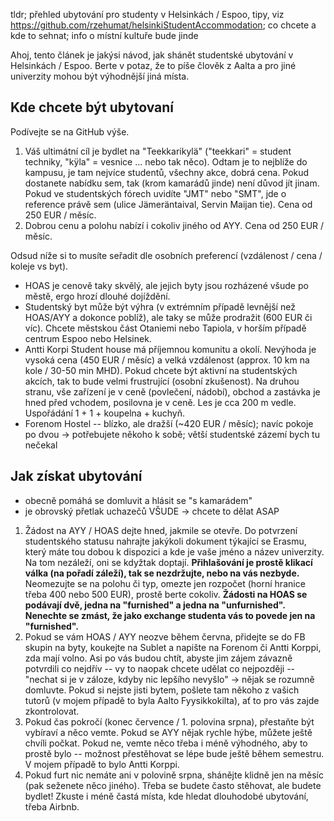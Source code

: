 <!---
# Student accomodation in Helsinki / Espoo
- see GitHub
- you primarily want AYY - Teekari...
- apply ASAP both HOAS (2x) + AYY (everything) 
- nothing in July -> go on your own
    - AKT, FB, sublet
-->

tldr; přehled ubytování pro studenty v Helsinkách / Espoo, tipy, viz https://github.com/rzehumat/helsinkiStudentAccommodation; co chcete a kde to sehnat; 
info o místní kultuře bude jinde

Ahoj, tento článek je jakýsi návod, jak shánět studentské ubytování 
v Helsinkách / Espoo. Berte v potaz, že to píše člověk z Aalta 
a pro jiné univerzity mohou být výhodnější jiná místa. 

## Kde chcete být ubytovaní

Podívejte se na GitHub výše.

1. Váš ultimátní cíl je bydlet na "Teekkarikylä" ("teekkari" = student 
techniky, "kÿla" = vesnice ... nebo tak něco). Odtam je to nejblíže 
do kampusu, je tam nejvíce studentů, všechny akce, dobrá cena. Pokud dostanete 
nabídku sem, tak (krom kamarádů jinde) není důvod jít jinam. Pokud 
ve studentských fórech uvidíte "JMT" nebo "SMT", jde o reference právě sem 
(ulice Jämeräntaival, Servin Maijan tie). Cena od 250 EUR / měsíc.
2. Dobrou cenu a polohu nabízí i cokoliv jiného od AYY. Cena od 
250 EUR / měsíc.

Odsud níže si to musíte seřadit dle osobních preferencí (vzdálenost / cena / 
koleje vs byt).
- HOAS je cenově taky skvělý, ale jejich byty jsou rozházené všude po městě, 
ergo hrozí dlouhé dojíždění.
- Studentský byt může být výhra (v extrémním případě levnější než HOAS/AYY 
a dokonce poblíž), ale taky se může prodražit (600 EUR či víc). Chcete 
městskou část Otaniemi nebo Tapiola, v horším případě centrum Espoo nebo 
Helsinek.
- Antti Korpi Student house má příjemnou komunitu a okolí. Nevýhoda je vysoká 
cena (450 EUR / měsíc) a velká vzdálenost 
(approx. 10 km na kole / 30-50 min MHD). Pokud chcete být aktivní na 
studentských akcích, tak to bude velmi frustrující (osobní zkušenost). Na 
druhou stranu, vše zařízení je v ceně (povlečení, nádobí), obchod a zastávka 
je hned před vchodem, posilovna je v ceně. Les je cca 200 m vedle. Uspořádání 
1 + 1 + koupelna + kuchyň. 
- Forenom Hostel -- blízko, ale dražší (~420 EUR / měsíc); navíc pokoje po 
dvou -> potřebujete někoho k sobě; větší studentské zázemí bych tu nečekal 

## Jak získat ubytování
- obecně pomáhá se domluvit a hlásit se "s kamarádem"
- je obrovský přetlak uchazečů VŠUDE -> chcete to dělat ASAP

1. Žádost na AYY / HOAS dejte hned, jakmile se otevře. Do potvrzení 
studentského statusu nahrajte jakýkoli dokument týkající se Erasmu, který 
máte tou dobou k dispozici a kde je vaše jméno a název univerzity. Na tom 
nezáleží, oni se kdyžtak doptají. **Přihlašování je prostě klikací válka 
(na pořadí záleží), tak se nezdržujte, nebo na vás nezbyde.** Neomezujte se na 
polohu či typ, omezte jen rozpočet (horní hranice třeba 400 nebo 500 EUR), 
prostě berte cokoliv. **Žádosti na HOAS se podávají dvě, jedna na "furnished" 
a jedna na "unfurnished". Nenechte se zmást, že jako exchange studenta vás 
to povede jen na "furnished".**
2. Pokud se vám HOAS / AYY neozve během června, přidejte se do FB skupin na 
byty, koukejte na Sublet a napište na Forenom či Antti Korppi, zda mají volno. 
Asi po vás budou chtít, abyste jim zájem závazně potvrdili co nejdřív -- vy 
to naopak chcete udělat co nejpozději -- "nechat si je v záloze, kdyby nic 
lepšího nevyšlo" -> nějak se rozumně domluvte. Pokud si nejste jisti bytem, 
pošlete tam někoho z vašich tutorů (v mojem případě to byla Aalto 
Fyysikkokilta), ať to pro vás zajde zkontrolovat. 
3. Pokud čas pokročí (konec července / 1. polovina srpna), přestaňte být 
vybíraví a něco vemte. Pokud se AYY nějak rychle hýbe, můžete ještě chvíli 
počkat. Pokud ne, vemte něco třeba i méně výhodného, aby to prostě bylo -- 
možnost přestěhovat se lépe bude ještě během semestru. V mojem případě to 
bylo Antti Korppi. 
4. Pokud furt nic nemáte ani v polovině srpna, shánějte klidně jen na 
měsíc (pak seženete něco jiného). Třeba se budete často stěhovat, ale budete 
bydlet! Zkuste i méně častá místa, kde hledat dlouhodobé ubytování, třeba 
Airbnb.
